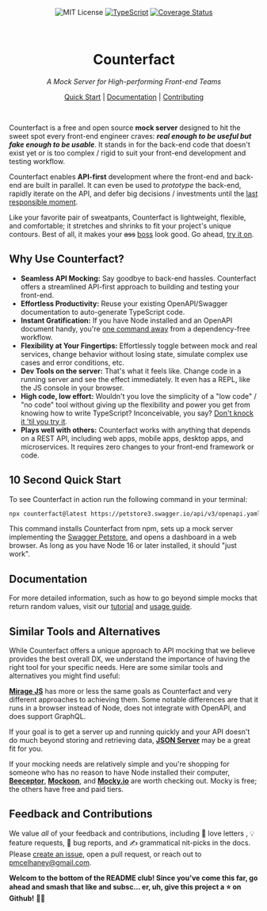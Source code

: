 <div align="center"  markdown="1">

![MIT License](https://img.shields.io/badge/license-MIT-blue) [![TypeScript](https://badges.frapsoft.com/typescript/love/typescript.png?v=101)](https://github.com/ellerbrock/typescript-badges/) [![Coverage Status](https://coveralls.io/repos/github/pmcelhaney/counterfact/badge.svg)](https://coveralls.io/github/pmcelhaney/counterfact)

</div>

<br>

<div align="center" markdown="1">

# Counterfact

_A Mock Server for High-performing Front-end Teams_

[Quick Start](./docs/quick-start.md) | [Documentation](./docs/usage.md) | [Contributing](CONTRIBUTING.md)

</div>

<br>

Counterfact is a free and open source **mock server** designed to hit the sweet spot every front-end engineer craves: **_real enough to be useful but fake enough to be usable_**. It stands in for the back-end code that doesn't exist yet or is too complex / rigid to suit your front-end development and testing workflow.

Counterfact enables **API-first** development where the front-end and back-end are built in parallel. It can even be used to _prototype_ the back-end, rapidly iterate on the API, and defer big decisions / investments until the [last responsible moment](https://blog.codinghorror.com/the-last-responsible-moment/).

Like your favorite pair of sweatpants, Counterfact is lightweight, flexible, and comfortable; it stretches and shrinks to fit your project's unique contours. Best of all, it makes your <del>ass</del> <ins>boss</ins> look good. Go ahead, [try it on](./docs/quick-start.md).

## Why Use Counterfact?

- **Seamless API Mocking:** Say goodbye to back-end hassles. Counterfact offers a streamlined API-first approach to building and testing your front-end.
- **Effortless Productivity:** Reuse your existing OpenAPI/Swagger documentation to auto-generate TypeScript code.
- **Instant Gratification:** If you have Node installed and an OpenAPI document handy, you're [one command away](./docs/quick-start.md) from a dependency-free workflow.
- **Flexibility at Your Fingertips:** Effortlessly toggle between mock and real services, change behavior without losing state, simulate complex use cases and error conditions, etc.
- **Dev Tools on the server:** That's what it feels like. Change code in a running server and see the effect immediately. It even has a REPL, like the JS console in your browser.
- **High code, low effort:** Wouldn't you love the simplicity of a "low code" / "no code" tool without giving up the flexibility and power you get from knowing how to write TypeScript? Inconceivable, you say? [Don't knock it 'til you try it](./docs/quick-start.md).
- **Plays well with others:** Counterfact works with anything that depends on a REST API, including web apps, mobile apps, desktop apps, and microservices. It requires zero changes to your front-end framework or code.

## 10 Second Quick Start

To see Counterfact in action run the following command in your terminal:

```sh copy
npx counterfact@latest https://petstore3.swagger.io/api/v3/openapi.yaml api
```

This command installs Counterfact from npm, sets up a mock server implementing the [Swagger Petstore](https://petstore.swagger.io/), and opens a dashboard in a web browser. As long as you have Node 16 or later installed, it should "just work".

## Documentation

For more detailed information, such as how to go beyond simple mocks that return random values, visit our [tutorial](./docs/quick-start.md) and [usage guide](./docs/usage.md).

## Similar Tools and Alternatives

While Counterfact offers a unique approach to API mocking that we believe provides the best overall DX, we understand the importance of having the right tool for your specific needs. Here are some similar tools and alternatives you might find useful:

[**Mirage JS**](https://miragejs.com/) has more or less the same goals as Counterfact and very different approaches to achieving them. Some notable differences are that it runs in a browser instead of Node, does not integrate with OpenAPI, and does support GraphQL.

If your goal is to get a server up and running quickly and your API doesn't do much beyond storing and retrieving data, [**JSON Server**](https://github.com/typicode/json-server) may be a great fit for you.

If your mocking needs are relatively simple and you're shopping for someone who has no reason to have Node installed their computer, [**Beeceptor**](https://beeceptor.com/), [**Mockoon**](https://mockoon.com/), and [**Mocky.io**](https://www.mocky.io/) are worth checking out. Mocky is free; the others have free and paid tiers.

## Feedback and Contributions

We value _all_ of your feedback and contributions, including 💌 love letters , 💡 feature requests, 🐞 bug reports, and ✍️ grammatical nit-picks in the docs. Please [create an issue](https://github.com/pmcelhaney/counterfact/issues/new), open a pull request, or reach out to <pmcelhaney@gmail.com>.

**Welcom to the bottom of the README club! Since you've come this far, go ahead and smash that like and subsc… er, uh, give this project a ⭐️ on Github!** 🙏🏼
